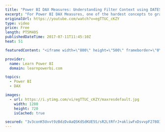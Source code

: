 ```yaml
---
title: "Power BI DAX Measures: Understanding Filter Context using DATESYTD Example (I.C.A.N. Rule)"
excerpt: "For Power BI DAX Measures, one of the hardest concepts to grasp is the Filter Context. Or is it? I explain the “Filter Context” with the 4-easy-step approach of the I.C.A.N. Rule; using a DATESYTD Example. I. Incoming Filters C. CALCULATE does it’s Magic! A. Apply relationships (filters flow Across relationships)"
originalUrl: https://youtube.com/watch?v=egTTUC_cKZY
type: video
price: Free
length: PT5M40S
publishedDateTime: 2017-07-11T11:45:10Z
heat: 51

featuredContent: "<iframe width=\"800\" height=\"500\" frameborder=\"0\" src=\"https://www.youtube.com/embed/egTTUC_cKZY\" allow=\"accelerometer; autoplay; encrypted-media; gyroscope; picture-in-picture\" allowfullscreen></iframe>"

provider:
  name: Learn Power BI
  domain: learnpowerbi.com

topics:
  - Power BI
  - DAX

images:
  - url: https://i.ytimg.com/vi/egTTUC_cKZY/maxresdefault.jpg
    width: 1280
    height: 720
    isCached: true

secured: "3v3conK5Uvvt9zBdzDvAaQSKdSdKUE5S/sR2LtRfrJ+akliwFxDsvvpF278OIoPrxk8xS6AyLn/glsYLwme8jBGLvKRQ+VAo8KPt+hP1PLOugv9jbk/xNdNO3rSdKv6cnMWMwShtkUnnokAXpSc+gBnMHVfYn9bUVkXT/zvTyOwRdlyHJRRAy7ECSYhi6Cp+d4LgGykOll9LyhxbpJPo/fyjZ7xondO+tVrRFad08KDShYJQyk7eSQAFwL5uarj7GB0GHmr6Gvr3gvLMq7OyEcK3Kx5Nqed/qni/JMVqbnkhkUileTnpO6dWHqeFKQcrXUSDHw8KZKd2S7yznYwkA3XhnA+iXPGAqOEk58CYWdbzoRPQ8RhZHy7SXPQmghvX+a5mzS7wSxUfSOlvax5K3+bUbMxqvAuo7p1SYnF92Xc=;5VIN4BHZfFryRFQ/iuI3ag=="
---
```


